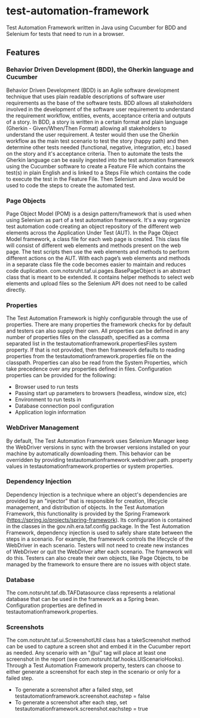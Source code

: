 # test-automation-framework
Test Automation Framework written in Java using Cucumber for BDD and Selenium for tests that need to run in a browser.

## Features

### Behavior Driven Development (BDD), the Gherkin language and Cucumber
Behavior Driven Development (BDD) is an Agile software development technique that uses plain readable descriptions of software user requirements as the base of the software tests.  BDD allows all stakeholders involved in the development of the software user requirement to understand the requirement workflow, entities, events, acceptance criteria and outputs of a story.  In BDD, a story is written in a certain format and plain language (Gherkin - Given/When/Then Format) allowing all stakeholders to understand the user requirement. A tester would then use the Gherkin workflow as the main test scenario to test the story (happy path) and then determine other tests needed (functional, negative, integration, etc.) based on the story and it's acceptance criteria.  Then to automate the tests the Gherkin language can be easily ingested into the test automation framework using the Cucumber software to create a Feature File which contains the test(s) in plain English and is linked to a Steps File which contains the code to execute the test in the Feature File. Then Selenium and Java would be used to code the steps to create the automated test.  

### Page Objects
Page Object Model (POM) is a design pattern/framework that is used when using Selenium as part of a test automation framework.  It's a way organize test automation code creating an object repository of the different web elements across the Application Under Test (AUT). In the Page Object Model framework, a class file for each web page is created. This class file will consist of different web elements and methods present on the web page. The test scripts then use the web elements and methods to perform different actions on the AUT. With each page’s web elements and methods in a separate class file the code becomes easier to maintain and reduces code duplication. com.notsruht.taf.ui.pages.BasePageObject is an abstract class that is meant to be extended. It contains helper methods to select web elements and upload files so the Selenium API does not need to be called directly.

### Properties
The Test Automation Framework is highly configurable through the use of properties. There are many properties the framework checks for by default and testers can also supply their own. All properties can be defined in any number of properties files on the classpath, specified as a comma separated list in the testautomationframework.propertiesFiles system property. If that is not provided, then then framework defaults to reading properties from the testautomationframework.properties file on the classpath.  Properties can also be read from the System Properties, which take precedence over any properties defined in files. Configuration properties can be provided for the following:
- Browser used to run tests 
- Passing start up parameters to browsers (headless, window size, etc)
- Environment to run tests in
- Database connection pool configuration
- Application login information

### WebDriver Management
By default, The Test Automation Framework uses Selenium Manager keep the WebDriver versions in sync with the browser versions installed on your machine by automatically downloading them.
This behavior can be overridden by providing testautomationframework.webdriver.path.<browser> property values in testautomationframework.properties or system properties.

### Dependency Injection
Dependency Injection is a technique where an object's dependencies are provided by an "injector" that is responsible for creation, lifecycle management, and distribution of objects. In the Test Automation Framework, this functionality is provided by the Spring Framework (https://spring.io/projects/spring-framework). Its configuration is contained in the classes in the gov.nih.era.taf.config package.
In the Test Automation Framework, dependency injection is used to safely share state between the steps in a scenario. For example, the framework controls the lifecycle of the WebDriver in each scenario. Testers will not need to create new instances of WebDriver or quit the WebDriver after each scenario. The framework will do this. Testers can also create their own objects, like Page Objects, to be managed by the framework to ensure there are no issues with object state.

### Database
The com.notsruht.taf.db.TAFDatasource class represents a relational database that can be used in the framework as a Spring bean. Configuration properties are defined in testautomationframework.properties.

### Screenshots
The com.notsruht.taf.ui.ScreenshotUtil class has a takeScreenshot method can be used to capture a screen shot and embed it in the Cucumber report as needed. 
Any scenario with an "@ui" tag will place at least one screenshot in the report (see com.notsruht.taf.hooks.UIScenarioHooks). Through a Test Automation Framework property, testers can choose to either generate a screenshot for each step in the scenario or only for a failed step.
- To generate a screenshot after a failed step, set testautomationframework.screenshot.eachstep = false
- To generate a screenshot after each step, set testautomationframework.screenshot.eachstep = true
